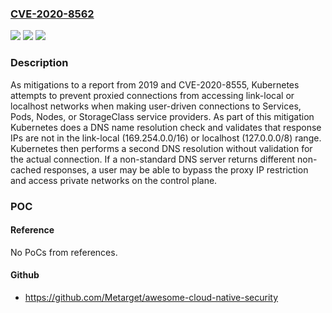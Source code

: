 ### [CVE-2020-8562](https://cve.mitre.org/cgi-bin/cvename.cgi?name=CVE-2020-8562)
![](https://img.shields.io/static/v1?label=Product&message=Kubernetes&color=blue)
![](https://img.shields.io/static/v1?label=Version&message=%3C%3D%20v1.18.18%20&color=brighgreen)
![](https://img.shields.io/static/v1?label=Vulnerability&message=CWE-367%20Time-of-check%20Time-of-use%20(TOCTOU)%20Race%20Condition&color=brighgreen)

### Description

As mitigations to a report from 2019 and CVE-2020-8555, Kubernetes attempts to prevent proxied connections from accessing link-local or localhost networks when making user-driven connections to Services, Pods, Nodes, or StorageClass service providers. As part of this mitigation Kubernetes does a DNS name resolution check and validates that response IPs are not in the link-local (169.254.0.0/16) or localhost (127.0.0.0/8) range. Kubernetes then performs a second DNS resolution without validation for the actual connection. If a non-standard DNS server returns different non-cached responses, a user may be able to bypass the proxy IP restriction and access private networks on the control plane.

### POC

#### Reference
No PoCs from references.

#### Github
- https://github.com/Metarget/awesome-cloud-native-security

